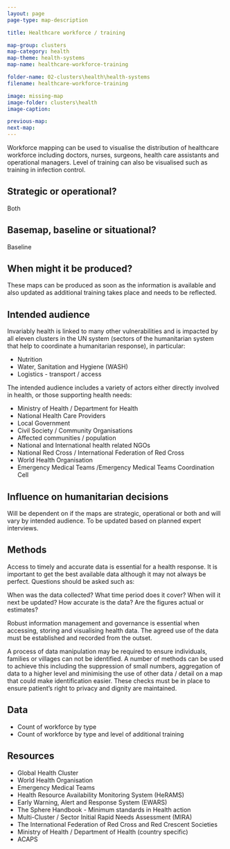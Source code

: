 ```yaml
---
layout: page
page-type: map-description

title: Healthcare workforce / training

map-group: clusters
map-category: health
map-theme: health-systems
map-name: healthcare-workforce-training

folder-name: 02-clusters\health\health-systems
filename: healthcare-workforce-training

image: missing-map
image-folder: clusters\health
image-caption: 

previous-map: 
next-map: 
---
```

Workforce mapping can be used to visualise the distribution of healthcare workforce including doctors, nurses, surgeons, health care assistants and operational managers. Level of training can also be visualised such as training in infection control.

## Strategic or operational? 

Both

## Basemap, baseline or situational? 

Baseline

## When might it be produced? 

These maps can be produced as soon as the information is available and also updated as additional training takes place and needs to be reflected.

## Intended audience 

Invariably health is linked to many other vulnerabilities and is impacted by all eleven clusters in the UN system \(sectors of the humanitarian system that help to coordinate a humanitarian response\), in particular:

* Nutrition
* Water, Sanitation and Hygiene \(WASH\)
* Logistics - transport / access

The intended audience includes a variety of actors either directly involved in health, or those supporting health needs:

* Ministry of Health / Department for Health
* National Health Care Providers
* Local Government
* Civil Society / Community Organisations
* Affected communities / population
* National and International health related NGOs
* National Red Cross / International Federation of Red Cross
* World Health Organisation
* Emergency Medical Teams /Emergency Medical Teams Coordination Cell

## Influence on humanitarian decisions 

Will be dependent on if the maps are strategic, operational or both and will vary by intended audience. To be updated based on planned expert interviews.

## Methods

Access to timely and accurate data is essential for a health response. It is important to get the best available data although it may not always be perfect. Questions should be asked such as:

When was the data collected? What time period does it cover? When will it next be updated? How accurate is the data? Are the figures actual or estimates?

Robust information management and governance is essential when accessing, storing and visualising health data. The agreed use of the data must be established and recorded from the outset.

A process of data manipulation may be required to ensure individuals, families or villages can not be identified. A number of methods can be used to achieve this including the suppression of small numbers, aggregation of data to a higher level and minimising the use of other data / detail on a map that could make identification easier. These checks must be in place to ensure patient’s right to privacy and dignity are maintained.

## Data

* Count of workforce by type
* Count of workforce by type and level of additional training

## Resources

* Global Health Cluster
* World Health Organisation
* Emergency Medical Teams
* Health Resource Availability Monitoring System \(HeRAMS\)
* Early Warning, Alert and Response System \(EWARS\)
* The Sphere Handbook - Minimum standards in Health action
* Multi-Cluster / Sector Initial Rapid Needs Assessment \(MIRA\)
* The International Federation of Red Cross and Red Crescent Societies
* Ministry of Health / Department of Health \(country specific\)
* ACAPS


